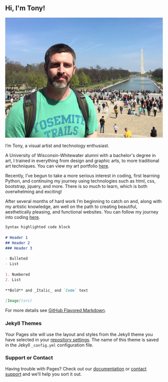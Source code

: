 ## Hi, I'm Tony! 

<img src="Me in DC.jpg" alt="hi" class="inline"/>

I’m Tony, a visual artist and technology enthusiast.

A University of Wisconsin-Whitewater alumni with a bachelor's degree in art, I trained in everything from design and graphic arts, to more traditional art techniques.
You can view my art portfolio [here](http://www.tonysheltonart.com/).

Recently, I’ve begun to take a more serious interest in coding, first learning Python, and continuing my journey using technologies such as html, css, bootstrap, jquery, and more. There is so much to learn, which is both overwhelming and exciting!

After several months of hard work I’m beginning to catch on and, along with my artistic knowledge, am well on the path to creating beautiful, aesthetically pleasing, and functional websites. You can follow my journey into coding [here](http://www.tonyshelton.com/code_journal/).



```markdown
Syntax highlighted code block

# Header 1
## Header 2
### Header 3

- Bulleted
- List

1. Numbered
2. List

**Bold** and _Italic_ and `Code` text

[Image](src)
```

For more details see [GitHub Flavored Markdown](https://guides.github.com/features/mastering-markdown/).

### Jekyll Themes

Your Pages site will use the layout and styles from the Jekyll theme you have selected in your [repository settings](https://github.com/digitalmpasto/digitalmpasto.github.io/settings). The name of this theme is saved in the Jekyll `_config.yml` configuration file.

### Support or Contact

Having trouble with Pages? Check out our [documentation](https://help.github.com/categories/github-pages-basics/) or [contact support](https://github.com/contact) and we’ll help you sort it out.
